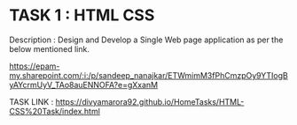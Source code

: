 # TASK 1 : HTML CSS
Description : Design and Develop a Single Web page application as per the below mentioned link.

https://epam-my.sharepoint.com/:i:/p/sandeep_nanajkar/ETWmimM3fPhCmzpOy9YTIogByAYcrmUyV_TAo8auENNOFA?e=gXxanM

TASK LINK : https://divyamarora92.github.io/HomeTasks/HTML-CSS%20Task/index.html
